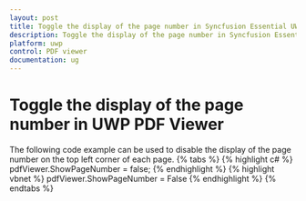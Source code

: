 ```yaml
---
layout: post
title: Toggle the display of the page number in Syncfusion Essential UWP PDF viewer.
description: Toggle the display of the page number in Syncfusion Essential UWP PDF viewer.
platform: uwp
control: PDF viewer
documentation: ug
---
```


# Toggle the display of the page number in UWP PDF Viewer
The following code example can be used to disable the display of the page number on the top left corner of each page. 
{% tabs %}
{% highlight c# %}
pdfViewer.ShowPageNumber = false;
{% endhighlight %}
{% highlight vbnet %}
pdfViewer.ShowPageNumber = False
{% endhighlight %}
{% endtabs %}
